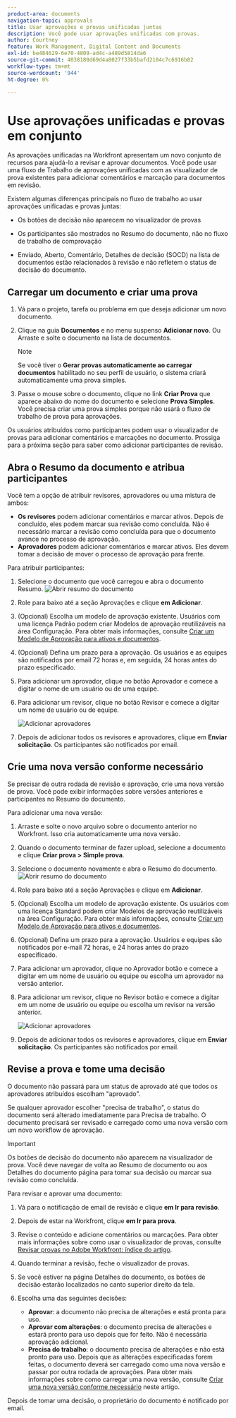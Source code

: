 ```yaml
---
product-area: documents
navigation-topic: approvals
title: Usar aprovações e provas unificadas juntas
description: Você pode usar aprovações unificadas com provas.
author: Courtney
feature: Work Management, Digital Content and Documents
exl-id: be484629-6e70-4809-ad4c-a489d5814da6
source-git-commit: 4038180d69d4a8027f33b5bafd2104c7c6916b82
workflow-type: tm+mt
source-wordcount: '944'
ht-degree: 0%

---
```


# Use aprovações unificadas e provas em conjunto

As aprovações unificadas na Workfront apresentam um novo conjunto de recursos para ajudá-lo a revisar e aprovar documentos. Você pode usar uma fluxo de Trabalho de aprovações unificadas com as visualizador de prova existentes para adicionar comentários e marcação para documentos em revisão.

Existem algumas diferenças principais no fluxo de trabalho ao usar aprovações unificadas e provas juntas:

* Os botões de decisão não aparecem no visualizador de provas

* Os participantes são mostrados no Resumo do documento, não no fluxo de trabalho de comprovação

* Enviado, Aberto, Comentário, Detalhes de decisão (SOCD) na lista de documentos estão relacionados à revisão e não refletem o status de decisão do documento.

## Carregar um documento e criar uma prova

1. Vá para o projeto, tarefa ou problema em que deseja adicionar um novo documento.
1. Clique na guia **Documentos** e no menu suspenso **Adicionar novo**.
Ou
Arraste e solte o documento na lista de documentos.

   >[!NOTE]
   >
   >Se você tiver o **Gerar provas automaticamente ao carregar documentos** habilitado no seu perfil de usuário, o sistema criará automaticamente uma prova simples.

1. Passe o mouse sobre o documento, clique no link **Criar Prova** que aparece abaixo do nome do documento e selecione **Prova Simples**. Você precisa criar uma prova simples porque não usará o fluxo de trabalho de prova para aprovações.

Os usuários atribuídos como participantes podem usar o visualizador de provas para adicionar comentários e marcações no documento. Prossiga para a próxima seção para saber como adicionar participantes de revisão.

## Abra o Resumo da documento e atribua participantes

Você tem a opção de atribuir revisores, aprovadores ou uma mistura de ambos:

* **Os revisores** podem adicionar comentários e marcar ativos. Depois de concluído, eles podem marcar sua revisão como concluída. Não é necessário marcar a revisão como concluída para que o documento avance no processo de aprovação.
* **Aprovadores** podem adicionar comentários e marcar ativos. Eles devem tomar a decisão de mover o processo de aprovação para frente.

Para atribuir participantes:

1. Selecione o documento que você carregou e abra o documento Resumo.
   ![Abrir resumo do documento](assets/open-doc-summary.png)

1. Role para baixo até a seção Aprovações e clique **em Adicionar**.

1. (Opcional) Escolha um modelo de aprovação existente. Usuários com uma licença Padrão podem criar Modelos de aprovação reutilizáveis na área Configuração. Para obter mais informações, consulte [Criar um Modelo de Aprovação para ativos e documentos](/help/quicksilver/review-and-approve-work/document-reviews-and-approvals/manage-document-approvals/create-approval-template.md).

1. (Opcional) Defina um prazo para a aprovação. Os usuários e as equipes são notificados por email 72 horas e, em seguida, 24 horas antes do prazo especificado.

1. Para adicionar um aprovador, clique no botão Aprovador e comece a digitar o nome de um usuário ou de uma equipe.

1. Para adicionar um revisor, clique no botão Revisor e comece a digitar um nome de usuário ou de equipe.

   ![Adicionar aprovadores](assets/add-approvers.png)

1. Depois de adicionar todos os revisores e aprovadores, clique em **Enviar solicitação**. Os participantes são notificados por email.

## Crie uma nova versão conforme necessário

Se precisar de outra rodada de revisão e aprovação, crie uma nova versão de prova.  <!-- and add the previous participants, new participants, or a mix of both. --> Você pode exibir informações sobre versões anteriores e participantes no Resumo do documento.

Para adicionar uma nova versão:

1. Arraste e solte o novo arquivo sobre o documento anterior no Workfront. Isso cria automaticamente uma nova versão.

1. Quando o documento terminar de fazer upload, selecione a documento e clique **Criar prova >** **Simple prova**.

1. Selecione o documento novamente e abra o Resumo do documento.
   ![Abrir resumo do documento](assets/open-doc-summary.png)

1. Role para baixo até a seção Aprovações e clique em **Adicionar**.

1. (Opcional) Escolha um modelo de aprovação existente. Os usuários com uma licença Standard podem criar Modelos de aprovação reutilizáveis na área Configuração. Para obter mais informações, consulte [Criar um Modelo de Aprovação para ativos e documentos](/help/quicksilver/review-and-approve-work/document-reviews-and-approvals/manage-document-approvals/create-approval-template.md).

1. (Opcional) Defina um prazo para a aprovação. Usuários e equipes são notificados por e-mail 72 horas, e 24 horas antes do prazo especificado.

1. Para adicionar um aprovador, clique no Aprovador botão e comece a digitar em um nome<span class="preview"> de usuário ou equipe ou escolha um aprovador na versão anterior.</span>

1. Para adicionar um revisor, clique no Revisor botão e comece a digitar em um nome <span class="preview">de usuário ou equipe ou escolha um revisor na versão anterior. </span>

   ![Adicionar aprovadores](assets/add-approvers.png)

1. Depois de adicionar todos os revisores e aprovadores, clique em **Enviar solicitação**. Os participantes são notificados por email.

<!-- add info about reusing previous participants once released -->


## Revise a prova e tome uma decisão

O documento não passará para um status de aprovado até que todos os aprovadores atribuídos escolham &quot;aprovado&quot;.

Se qualquer aprovador escolher &quot;precisa de trabalho&quot;, o status do documento será alterado imediatamente para Precisa de trabalho. O documento precisará ser revisado e carregado como uma nova versão com um novo workflow de aprovação.

>[!IMPORTANT]
>
>Os botões de decisão do documento não aparecem na visualizador de prova. Você deve navegar de volta ao Resumo de documento ou aos Detalhes do documento página para tomar sua decisão ou marcar sua revisão como concluída.

Para revisar e aprovar uma documento:

1. Vá para o notificação de email de revisão e clique **em Ir para revisão**.

1. Depois de estar na Workfront, clique **em Ir para prova**.

1. Revise o conteúdo e adicione comentários ou marcações. Para obter mais informações sobre como usar o visualizador de provas, consulte [Revisar provas no Adobe Workfront: índice do artigo](/help/quicksilver/review-and-approve-work/proofing/reviewing-proofs-within-workfront/review-proofs-in-wf.md).

1. Quando terminar a revisão, feche o visualizador de provas.

1. Se você estiver na página Detalhes do documento, os botões de decisão estarão localizados no canto superior direito da tela.

1. Escolha uma das seguintes decisões:

   * **Aprovar**: a documento não precisa de alterações e está pronta para uso.
   * **Aprovar com alterações**: o documento precisa de alterações e estará pronto para uso depois que for feito. Não é necessária aprovação adicional.
   * **Precisa do trabalho**: o documento precisa de alterações e não está pronto para uso. Depois que as alterações especificadas forem feitas, o documento deverá ser carregado como uma nova versão e passar por outra rodada de aprovações. Para obter mais informações sobre como carregar uma nova versão, consulte [Criar uma nova versão conforme necessário](#create-a-new-version-as-needed) neste artigo.

Depois de tomar uma decisão, o proprietário do documento é notificado por email.

